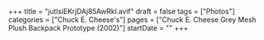 +++
title = "jutIsiEKrjDAj85AwRkl.avif"
draft = false
tags = ["Photos"]
categories = ["Chuck E. Cheese's"]
pages = ["Chuck E. Cheese Grey Mesh Plush Backpack Prototype (2002)"]
startDate = ""
+++
